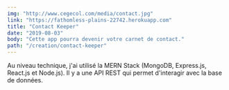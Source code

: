 ```yaml
---
img: "http://www.cegecol.com/media/contact.jpg"
link: "https://fathomless-plains-22742.herokuapp.com"
title: "Contact Keeper"
date: "2019-08-03"
body: "Cette app pourra devenir votre carnet de contact."
path: "/creation/contact-keeper"
---
```


Au niveau technique, j'ai utilisé la MERN Stack (MongoDB, Express.js, React.js et Node.js). Il y a une API REST qui permet d'interagir avec la base de données.
